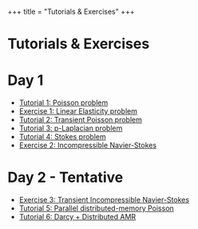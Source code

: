 +++
title = "Tutorials & Exercises"
+++

# Tutorials & Exercises

# Day 1
  - [Tutorial 1: Poisson problem](/tutorials/T1_poisson/)
  - [Exercise 1: Linear Elasticity problem](/tutorials/E1_linear_elasticity/)
  - [Tutorial 2: Transient Poisson problem](/tutorials/T2_transient_poisson/)
  - [Tutorial 3: p-Laplacian problem](/tutorials/T3_p_laplacian/)
  - [Tutorial 4: Stokes problem](/tutorials/T4_stokes/)
  - [Exercise 2: Incompressible Navier-Stokes](/tutorials/E2_navier_stokes/)
  
 # Day 2 - Tentative
  - [Exercise 3: Transient Incompressible Navier-Stokes](/tutorials/E3_transient_navier_stokes/)
  - [Tutorial 5: Parallel distributed-memory Poisson](/tutorials/T5_poisson_distributed/)
  - [Tutorial 6: Darcy + Distributed AMR](/tutorials/T6_darcy_distributed_amr/)
  
